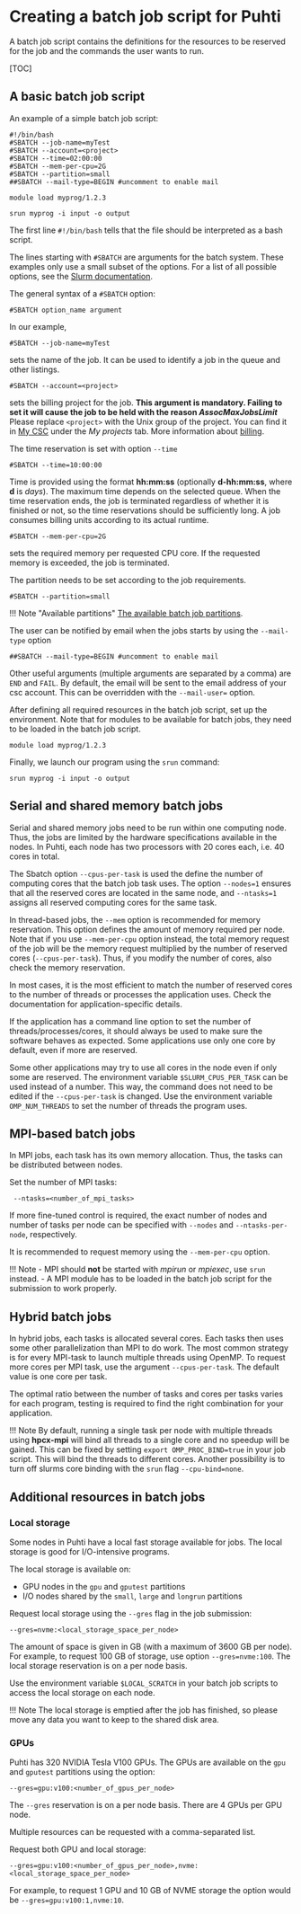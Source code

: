 # Creating a batch job script for Puhti

A batch job script contains the definitions for the resources to be reserved for
the job and the commands the user wants to run.

[TOC]


## A basic batch job script

An example of a simple batch job script:
```
#!/bin/bash
#SBATCH --job-name=myTest
#SBATCH --account=<project>
#SBATCH --time=02:00:00
#SBATCH --mem-per-cpu=2G
#SBATCH --partition=small
##SBATCH --mail-type=BEGIN #uncomment to enable mail

module load myprog/1.2.3

srun myprog -i input -o output
```
The first line `#!/bin/bash` tells that the file should be interpreted
as a bash script.

The lines starting with `#SBATCH` are arguments for the batch system.
These examples only use a small subset of the options. For a list of all possible
options, see the [Slurm documentation](https://slurm.schedmd.com/sbatch.html).

The general syntax of a `#SBATCH` option:
```
#SBATCH option_name argument
```

In our example,
```
#SBATCH --job-name=myTest
```
sets the name of the job. It can be used to identify a job in the queue and
other listings.

```
#SBATCH --account=<project>
```
sets the billing project for the job. **This argument is mandatory. Failing to
set it will cause the job to be held with the reason _AssocMaxJobsLimit_**
Please replace `<project>` with the Unix group of the project. You 
can find it in [My CSC](https://my.csc.fi) under the _My projects_ tab. More 
information about [billing](../../accounts/billing.md).

The time reservation is set with option `--time`

```
#SBATCH --time=10:00:00
```

Time is provided using the format __hh:mm:ss__ (optionally __d-hh:mm:ss__, where
__d__ is _days_). The maximum time depends on the selected queue. When the time
reservation ends, the job is terminated regardless of whether it is finished or not, so the time
reservations should be sufficiently long. A job consumes billing units according to
its actual runtime.

```
#SBATCH --mem-per-cpu=2G
```
sets the required memory per requested CPU core. If the requested
memory is exceeded, the job is terminated.

The partition needs to be set according to the job requirements.
```
#SBATCH --partition=small
```

!!! Note "Available partitions"
    [The available batch job partitions](batch-job-partitions.md).


The user can be notified by email when the jobs starts by using the `--mail-type` option

```
##SBATCH --mail-type=BEGIN #uncomment to enable mail
```

Other useful arguments (multiple arguments are separated by a comma) are `END` and `FAIL`. 
By default, the email will be sent to the email address of your csc account. 
This can be overridden with the `--mail-user=` option. 

After defining all required resources in the batch job script, set up the 
environment. Note that for modules to be available for batch jobs, they need to be loaded in
the batch job script.

```
module load myprog/1.2.3
```

Finally, we launch our program using the `srun` command:
```
srun myprog -i input -o output
```


## Serial and shared memory batch jobs

Serial and shared memory jobs need to be run within one computing node. Thus, the jobs are limited by the hardware specifications available in the nodes. In Puhti, each node has two processors with 20 cores each, i.e. 40 cores in total.

The Sbatch option `--cpus-per-task` is used the define the number of computing cores that the batch job task uses. The option `--nodes=1` ensures that all the reserved cores are located in the same node, and `--ntasks=1` assigns all reserved computing cores for the same task.

In thread-based jobs, the `--mem` option is recommended for memory reservation. This option defines the amount of memory required per node. Note that if you use `--mem-per-cpu` option instead, the total memory request of the job will be the memory request multiplied by the number of reserved cores (`--cpus-per-task`). Thus, if you modify the number of cores, also check the memory reservation.

In most cases, it is the most efficient to match the number of reserved cores to the number of threads or processes the application uses. Check the documentation for application-specific details.

If the application has a command line option to set the number of threads/processes/cores, it should always be used to make sure the software behaves as expected. Some applications use only one core by default, even if more are reserved.

Some other applications may try to use all cores in the node even if only some are reserved. The environment variable `$SLURM_CPUS_PER_TASK` can be used instead of a number. This way, the command does not need to be edited if the `--cpus-per-task` is changed. Use the environment variable `OMP_NUM_THREADS` to set the number of threads the program uses.


## MPI-based batch jobs

In MPI jobs, each task has its own memory allocation. Thus, the tasks can be distributed between nodes.
 
Set the number of MPI tasks:
``` 
 --ntasks=<number_of_mpi_tasks>
```
 
If more fine-tuned control is required, the exact number of nodes and number of tasks per node can be specified with
`--nodes` and `--ntasks-per-node`, respectively.

It is recommended to request memory using the `--mem-per-cpu` option.


!!! Note
    - MPI should **not** be started with _mpirun_ or _mpiexec_, use `srun` instead.
    - A MPI module has to be loaded in the batch job script for the submission to work properly.

## Hybrid batch jobs 

In hybrid jobs, each tasks is allocated several cores. Each tasks then uses some other parallelization than MPI to do work.
The most common strategy is for every MPI-task to launch multiple threads using OpenMP. 
To request more cores per MPI task, use the argument `--cpus-per-task`. The default value is one core per task. 
 
The optimal ratio between the number of tasks and cores per tasks varies for each program, testing is required to find
the right combination for your application. 

!!! Note
    By default, running a single task per node with multiple threads using **hpcx-mpi** will bind all threads to a single
    core and no speedup will be gained. This can be fixed by setting `export OMP_PROC_BIND=true` in your job script. This
    will bind the threads to different cores. Another possibility is to turn off slurms core binding with the `srun` flag `--cpu-bind=none`. 


## Additional resources in batch jobs

### Local storage 

Some nodes in Puhti have a local fast storage available for jobs. The local storage is good for I/O-intensive programs.

The local storage is available on:

* GPU nodes in the `gpu` and `gputest` partitions
* I/O nodes shared by the `small`, `large` and `longrun` partitions

Request local storage using the `--gres` flag in the job submission:
```
--gres=nvme:<local_storage_space_per_node>
```
The amount of space is given in GB (with a maximum of 3600 GB per node).  For example, to request 100 GB of storage, use option `--gres=nvme:100`. The local storage reservation is on a per node basis.

Use the environment variable `$LOCAL_SCRATCH` in your batch job scripts to access the local storage on each node.

!!! Note
    The local storage is emptied after the job has finished, so please move any data you want to keep to
    the shared disk area.


### GPUs

Puhti has 320 NVIDIA Tesla V100 GPUs. The GPUs are available on the `gpu` and `gputest` partitions using the option:
```
--gres=gpu:v100:<number_of_gpus_per_node>
```
The `--gres` reservation is on a per node basis. There are 4 GPUs per GPU node. 

Multiple resources can be requested with a comma-separated list.

Request both GPU and local storage:
```
--gres=gpu:v100:<number_of_gpus_per_node>,nvme:<local_storage_space_per_node>
```

For example, to request 1 GPU and 10 GB of NVME storage the option would be `--gres=gpu:v100:1,nvme:10`.
